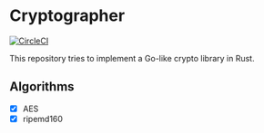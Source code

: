 # Cryptographer

[![CircleCI](https://circleci.com/gh/sammyne/cryptographer.svg?style=svg)](https://circleci.com/gh/sammyne/cryptographer)

This repository tries to implement a Go-like crypto library in Rust.

## Algorithms
- [x] AES
- [x] ripemd160